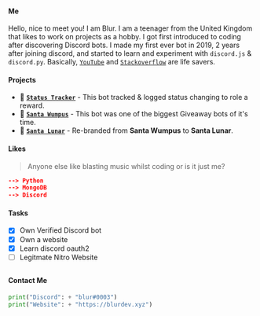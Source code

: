 #### Me

Hello, nice to meet you! I am Blur. I am a teenager from the United Kingdom that likes to work on projects as a hobby. I got first introduced to coding after discovering
Discord bots. I made my first ever bot in 2019, 2 years after joining discord, and started to learn and experiment with `discord.js` & `discord.py`. Basically, [`YouTube`](https://youtube.com/) and [`Stackoverflow`](https://stackoverflow.com/) are life savers.

#### Projects
- 🤖 [**`Status Tracker`**](https://discord.gg/chats) - This bot tracked & logged status changing to role a reward.
- 🎉 [**`Santa Wumpus`**](https://discordbotlist.com/bots/santa-lunar) - This bot was one of the biggest Giveaway bots of it's time.
- 🎊 [**`Santa Lunar`**](https://discordbotlist.com/bots/santa-lunar) - Re-branded from **Santa Wumpus** to **Santa Lunar**.

#### Likes
> Anyone else like blasting music whilst coding or is it just me?
```json
--> Python
--> MongoDB
--> Discord
```
#### Tasks

- [x] Own Verified Discord bot
- [x] Own a website
- [x] Learn discord oauth2
- [ ] Legitmate Nitro Website
##
#### Contact Me
```py
print("Discord": + "blur#0003")
print("Website": + "https://blurdev.xyz")
```
